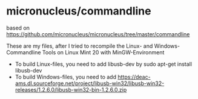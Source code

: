 # micronucleus/commandline
based on https://github.com/micronucleus/micronucleus/tree/master/commandline

These are my files, after I tried to recompile the Linux- and Windows-Commandline Tools on Linux Mint 20 with MinGW-Environment

* To build Linux-files, you need to add libusb-dev by sudo apt-get install libusb-dev
* To build Windows-files, you need to add https://deac-ams.dl.sourceforge.net/project/libusb-win32/libusb-win32-releases/1.2.6.0/libusb-win32-bin-1.2.6.0.zip

